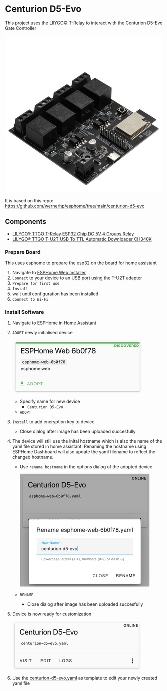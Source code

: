 # Centurion D5-Evo 

This project uses the [LIlYGO© T-Relay](https://www.lilygo.cc/products/t-relay) to interact with the Centurion D5-Evo Gate Controller

  ![LIlYGO© T-Relay][lilygo_board]

It is based on this repo: https://github.com/wernerhp/esphome/tree/main/centurion-d5-evo


## Components

- [LILYGO® TTGO T-Relay ESP32 Chip DC 5V 4 Groups Relay](https://www.aliexpress.com/item/1005003165061321.html)
- [LILYGO® TTGO T-U2T USB To TTL Automatic Downloader CH340K](https://www.aliexpress.com/item/1005003141756461.html)

### Prepare Board

This uses esphome to prepare the esp32 on the board for home assistant

1. Navigate to [ESPHome Web Installer](https://web.esphome.io/)
2. `Connect` to your device to an USB port using the T-U2T adapter
3. `Prepare for first use`
4. `Install`
5. wait until configuration has been installed
6. `Connect to Wi-Fi`

### Install Software

1. Navigate to ESPHome in [Home Assistant](http://homeassistant.local:8123/) 
2. `ADOPT` newly initialised device

    ![ESPHome Discovered][esphome_adopt]
    - Specify name for new device
      - `Centurion D5-Evo`
    - `ADOPT`
3. `Install` to add encryption key to device
    - Close dialog after image has been uploaded succesfully

4. The device will still use the inital hostname which is also the name of the yaml file stored in home assistant. Renaming the hostname using ESPHome Dashboard will also update the yaml filename to reflect the changed hostname.
    
    - Use `rename hostname` in the options dialog of the adopted device

      ![ESPHome rename hostname][esphome_rename]
    - `RENAME`
      - Close dialog after image has been uploaded succesfully

5. Device is now ready for customization

    ![ESPHome ready][esphome_ready]

6. Use the [centurion-d5-evo.yaml](centurion-d5-evo.yaml) as template to edit your newly created yaml file


[lilygo_board]: ./docs/H516-1000-SY.jpg
[esphome_adopt]: ./docs/esphome_adopt.png
[esphome_rename]: ./docs/esphome_rename.png
[esphome_ready]: ./docs/esphome_ready.png